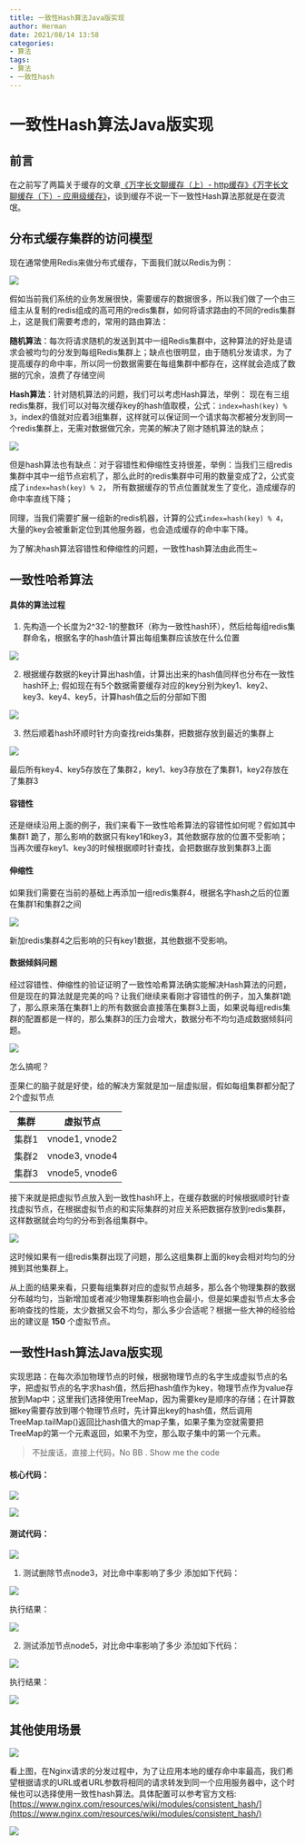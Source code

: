 ```yaml
---
title: 一致性Hash算法Java版实现
author: Herman
date: 2021/08/14 13:58
categories:
- 算法
tags:
- 算法
- 一致性hash
---
```


# 一致性Hash算法Java版实现

## 前言
在之前写了两篇关于缓存的文章[《万字长文聊缓存（上）- http缓存》](https://www.toutiao.com/i6913902641764565507/)[《万字长文聊缓存（下）- 应用级缓存》](https://www.toutiao.com/i6913903843189441038/)，谈到缓存不说一下一致性Hash算法那就是在耍流氓。


## 分布式缓存集群的访问模型
现在通常使用Redis来做分布式缓存，下面我们就以Redis为例：

![](https://raw.githubusercontent.com/silently9527/images/main/1473020696-5ff71a4e81b9c_articlex)

假如当前我们系统的业务发展很快，需要缓存的数据很多，所以我们做了一个由三组主从复制的redis组成的高可用的redis集群，如何将请求路由的不同的redis集群上，这是我们需要考虑的，常用的路由算法：

**随机算法**：每次将请求随机的发送到其中一组Redis集群中，这种算法的好处是请求会被均匀的分发到每组Redis集群上；缺点也很明显，由于随机分发请求，为了提高缓存的命中率，所以同一份数据需要在每组集群中都存在，这样就会造成了数据的冗余，浪费了存储空间

**Hash算法**：针对随机算法的问题，我们可以考虑Hash算法，举例：
现在有三组redis集群，我们可以对每次缓存key的hash值取模，公式：`index=hash(key) % 3`，index的值就对应着3组集群，这样就可以保证同一个请求每次都被分发到同一个redis集群上，无需对数据做冗余，完美的解决了刚才随机算法的缺点；

![](https://raw.githubusercontent.com/silently9527/images/main/2921673907-5ff7216407514_articlex)

但是hash算法也有缺点：对于容错性和伸缩性支持很差，举例：当我们三组redis集群中其中一组节点宕机了，那么此时的redis集群中可用的数量变成了2，公式变成了`index=hash(key) % 2`， 所有数据缓存的节点位置就发生了变化，造成缓存的命中率直线下降；

同理，当我们需要扩展一组新的redis机器，计算的公式`index=hash(key) % 4`，大量的key会被重新定位到其他服务器，也会造成缓存的命中率下降。

为了解决hash算法容错性和伸缩性的问题，一致性hash算法由此而生~


## 一致性哈希算法
#### 具体的算法过程
1. 先构造一个长度为2^32-1的整数环（称为一致性hash环），然后给每组redis集群命名，根据名字的hash值计算出每组集群应该放在什么位置

![](https://raw.githubusercontent.com/silently9527/images/main/2200732345-5ff72a3b81035_articlex)

2. 根据缓存数据的key计算出hash值，计算出出来的hash值同样也分布在一致性hash环上; 假如现在有5个数据需要缓存对应的key分别为key1、key2、key3、key4、key5，计算hash值之后的分部如下图

![](https://raw.githubusercontent.com/silently9527/images/main/3371805372-5ff72c525593e_articlex)

3. 然后顺着hash环顺时针方向查找reids集群，把数据存放到最近的集群上

![](https://raw.githubusercontent.com/silently9527/images/main/888076508-5ff72d221e3d6_articlex)

最后所有key4、key5存放在了集群2，key1、key3存放在了集群1，key2存放在了集群3

#### 容错性
还是继续沿用上面的例子，我们来看下一致性哈希算法的容错性如何呢？假如其中 集群1 跪了，那么影响的数据只有key1和key3，其他数据存放的位置不受影响；当再次缓存key1、key3的时候根据顺时针查找，会把数据存放到集群3上面

#### 伸缩性
如果我们需要在当前的基础上再添加一组redis集群4，根据名字hash之后的位置在集群1和集群2之间

![](https://raw.githubusercontent.com/silently9527/images/main/4185943574-5ff730f79e6b8_articlex)

新加redis集群4之后影响的只有key1数据，其他数据不受影响。

#### 数据倾斜问题
经过容错性、伸缩性的验证证明了一致性哈希算法确实能解决Hash算法的问题，但是现在的算法就是完美的吗？让我们继续来看刚才容错性的例子，加入集群1跪了，那么原来落在集群1上的所有数据会直接落在集群3上面，如果说每组redis集群的配置都是一样的，那么集群3的压力会增大，数据分布不均匀造成数据倾斜问题。

![](https://raw.githubusercontent.com/silently9527/images/main/3395061273-5ff734d50b733_articlex)

怎么搞呢？

歪果仁的脑子就是好使，给的解决方案就是加一层虚拟层，假如每组集群都分配了2个虚拟节点

集群 | 虚拟节点
---|---
集群1 | vnode1, vnode2
集群2 | vnode3, vnode4
集群3 | vnode5, vnode6

接下来就是把虚拟节点放入到一致性hash环上，在缓存数据的时候根据顺时针查找虚拟节点，在根据虚拟节点的和实际集群的对应关系把数据存放到redis集群，这样数据就会均匀的分布到各组集群中。

![](https://raw.githubusercontent.com/silently9527/images/main/1902317969-5ff7382424a87_articlex)

这时候如果有一组redis集群出现了问题，那么这组集群上面的key会相对均匀的分摊到其他集群上。

从上面的结果来看，只要每组集群对应的虚拟节点越多，那么各个物理集群的数据分布越均匀，当新增加或者减少物理集群影响也会最小，但是如果虚拟节点太多会影响查找的性能，太少数据又会不均匀，那么多少合适呢？根据一些大神的经验给出的建议是 **150** 个虚拟节点。


## 一致性Hash算法Java版实现

实现思路：在每次添加物理节点的时候，根据物理节点的名字生成虚拟节点的名字，把虚拟节点的名字求hash值，然后把hash值作为key，物理节点作为value存放到Map中；这里我们选择使用TreeMap，因为需要key是顺序的存储；在计算数据key需要存放到哪个物理节点时，先计算出key的hash值，然后调用TreeMap.tailMap()返回比hash值大的map子集，如果子集为空就需要把TreeMap的第一个元素返回，如果不为空，那么取子集中的第一个元素。

> 不扯废话，直接上代码，No BB . Show me the code 

#### 核心代码：

![](https://raw.githubusercontent.com/silently9527/images/main/239129110-5ff920a833672_articlex)

![](https://raw.githubusercontent.com/silently9527/images/main/1196969428-5ff92065d14d7_articlex)

#### 测试代码：

![](https://raw.githubusercontent.com/silently9527/images/main/1222387125-5ff9213d44cd3_articlex)

1. 测试删除节点node3，对比命中率影响了多少 添加如下代码：

![](https://raw.githubusercontent.com/silently9527/images/main/2593358087-5ff921ec7a9bc_articlex)

执行结果：

![](https://raw.githubusercontent.com/silently9527/images/main/81698353-5ff9222578918_articlex)

2. 测试添加节点node5，对比命中率影响了多少 添加如下代码：

![](https://raw.githubusercontent.com/silently9527/images/main/183277056-5ff92275158ec_articlex)

执行结果：

![](https://raw.githubusercontent.com/silently9527/images/main/481493202-5ff922b157377_articlex)

## 其他使用场景

![](https://raw.githubusercontent.com/silently9527/images/main/775014904-5ff71811b8eb4_articlex)

看上图，在Nginx请求的分发过程中，为了让应用本地的缓存命中率最高，我们希望根据请求的URL或者URL参数将相同的请求转发到同一个应用服务器中，这个时候也可以选择使用一致性hash算法。具体配置可以参考官方文档:
[https://www.nginx.com/resources/wiki/modules/consistent_hash/](https://www.nginx.com/resources/wiki/modules/consistent_hash/)

![](https://raw.githubusercontent.com/silently9527/images/main/2066161866-5ff869d074933_articlex)

